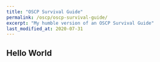 ```yaml
---
title: "OSCP Survival Guide"
permalink: /oscp/oscp-survival-guide/
excerpt: "My humble version of an OSCP Survival Guide"
last_modified_at: 2020-07-31
---
```


## Hello World

